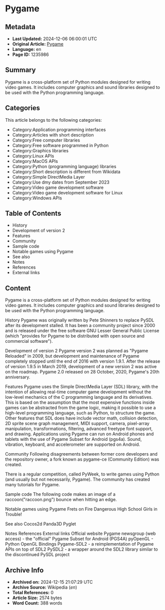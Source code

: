 # Pygame

## Metadata
- **Last Updated:** 2024-12-06 06:00:01 UTC
- **Original Article:** [Pygame](https://en.wikipedia.org/wiki/Pygame)
- **Language:** en
- **Page ID:** 1235986

## Summary
Pygame is a cross-platform set of Python modules designed for writing video games. It includes computer graphics and sound libraries designed to be used with the Python programming language.

## Categories
This article belongs to the following categories:

- Category:Application programming interfaces
- Category:Articles with short description
- Category:Free computer libraries
- Category:Free software programmed in Python
- Category:Graphics libraries
- Category:Linux APIs
- Category:MacOS APIs
- Category:Python (programming language) libraries
- Category:Short description is different from Wikidata
- Category:Simple DirectMedia Layer
- Category:Use dmy dates from September 2023
- Category:Video game development software
- Category:Video game development software for Linux
- Category:Windows APIs

## Table of Contents

- History
- Development of version 2
- Features
- Community
- Sample code
- Notable games using Pygame
- See also
- Notes
- References
- External links

## Content

Pygame is a cross-platform set of Python modules designed for writing video games. It includes computer graphics and sound libraries designed to be used with the Python programming language.

History
Pygame was originally written by Pete Shinners to replace PySDL after its development stalled. It has been a community project since 2000 and is released under the free software GNU Lesser General Public License (which "provides for Pygame to be distributed with open source and commercial software").

Development of version 2
Pygame version 2 was planned as "Pygame Reloaded" in 2009, but development and maintenance of Pygame completely stopped until the end of 2016 with version 1.9.1. After the release of version 1.9.5 in March 2019, development of a new version 2 was active on the roadmap.
Pygame 2.0 released on 28 October, 2020, Pygame's 20th anniversary.

Features
Pygame uses the Simple DirectMedia Layer (SDL) library, with the intention of allowing real-time computer game development without the low-level mechanics of the C programming language and its derivatives. This is based on the assumption that the most expensive functions inside games can be abstracted from the game logic, making it possible to use a high-level programming language, such as Python, to structure the game.
Other features that SDL does have include vector math, collision detection, 2D sprite scene graph management, MIDI support, camera, pixel-array manipulation, transformations, filtering, advanced freetype font support, and drawing.
Applications using Pygame can run on Android phones and tablets with the use of Pygame Subset for Android (pgs4a). Sound, vibration, keyboard, and accelerometer are supported on Android.

Community
Following disagreements between former core developers and the repository owner, a fork known as pygame-ce (Community Edition) was created. 

There is a regular competition, called PyWeek, to write games using Python (and usually but not necessarily, Pygame). The community has created many tutorials for Pygame.

Sample code
The following code makes an image of a raccoon("raccoon.png") bounce when hitting an edge.

Notable games using Pygame
Frets on Fire
Dangerous High School Girls in Trouble!

See also
Cocos2d
Panda3D
Pyglet

Notes
References
External links
Official website 
Pygame newsgroup (web access) - the "official"
Pygame Subset for Android (PGS4A)
pyOpenGL - Python OpenGL Bindings
Pygame-SDL2 - a reimplementation of Pygame APIs on top of SDL2
PySDL2 - a wrapper around the SDL2 library similar to the discontinued PySDL project

## Archive Info
- **Archived on:** 2024-12-15 21:07:29 UTC
- **Archive Source:** Wikipedia (_en_)
- **Total References:** 0
- **Article Size:** 2574 bytes
- **Word Count:** 388 words
